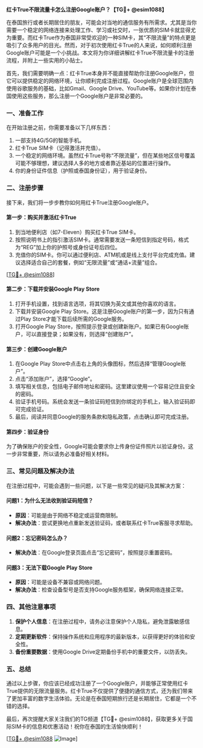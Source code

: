 **红卡True不限流量卡怎么注册Google账户？【TG💪+ @esim1088】**

在泰国旅行或者长期居住的朋友，可能会对当地的通信服务有所需求。尤其是当你需要一个稳定的网络连接来处理工作、学习或社交时，一张优质的SIM卡就显得尤为重要。而红卡True作为泰国非常受欢迎的一种SIM卡，其“不限流量”的特点更是吸引了众多用户的目光。然而，对于初次使用红卡True的人来说，如何顺利注册Google账户可能是一个小挑战。本文将为你详细讲解红卡True不限流量卡的注册流程，并附上一些实用的小贴士。

首先，我们需要明确一点：红卡True本身并不能直接帮助你注册Google账户，但它可以提供稳定的网络环境，让你顺利完成注册过程。Google账户是全球范围内使用谷歌服务的基础，比如Gmail、Google Drive、YouTube等。如果你计划在泰国使用这些服务，那么注册一个Google账户是非常必要的。

### **一、准备工作**
在开始注册之前，你需要准备以下几样东西：
1. 一部支持4G/5G的智能手机。
2. 红卡True SIM卡（记得激活并充值）。
3. 一个稳定的网络环境。虽然红卡True号称“不限流量”，但在某些地区信号覆盖可能不够理想，建议选择人多的地方或者靠近基站的位置进行操作。
4. 你的身份证件信息（护照或泰国身份证），用于验证身份。

### **二、注册步骤**
接下来，我们将一步步教你如何用红卡True注册Google账户。

#### **第一步：购买并激活红卡True**
1. 到当地便利店（如7-Eleven）购买红卡True SIM卡。
2. 按照说明书上的指引激活SIM卡。通常需要发送一条短信到指定号码，格式为“REG”加上你的护照号或身份证号后四位。
3. 充值你的SIM卡。你可以通过便利店、ATM机或是线上支付平台完成充值。建议选择适合自己的套餐，例如“无限流量”或“通话+流量”组合。

[[TG💪+ @esim1088](https://t.me/s/esim1088)]

#### **第二步：下载并安装Google Play Store**
1. 打开手机设置，找到语言选项，将其切换为英文或其他你喜欢的语言。
2. 下载并安装Google Play Store。这是注册Google账户的第一步，因为只有通过Play Store才能下载后续所需的Google服务。
3. 打开Google Play Store，按照提示登录或创建新账户。如果已有Google账户，可以直接登录；如果没有，则选择“创建账户”。

#### **第三步：创建Google账户**
1. 在Google Play Store中点击右上角的头像图标，然后选择“管理Google账户”。
2. 点击“添加账户”，选择“Google”。
3. 填写相关信息，包括电子邮件地址和密码。这里建议使用一个容易记住且安全的密码。
4. 验证手机号码。系统会发送一条验证码短信到你绑定的手机上，输入验证码即可完成验证。
5. 最后，阅读并同意Google的服务条款和隐私政策，点击确认即可完成注册。

#### **第四步：验证身份**
为了确保账户的安全性，Google可能会要求你上传身份证件照片以验证身份。这一步非常重要，所以请务必准备好相关材料。

### **三、常见问题及解决办法**
在注册过程中，可能会遇到一些问题，以下是一些常见的疑问及其解决方案：

#### **问题1：为什么无法收到验证码短信？**
- **原因**：可能是由于网络不稳定或运营商限制。
- **解决办法**：尝试更换地点重新发送验证码，或者联系红卡True客服寻求帮助。

#### **问题2：忘记密码怎么办？**
- **解决办法**：在Google登录页面点击“忘记密码”，按照提示重置密码。

#### **问题3：无法下载Google Play Store**
- **原因**：可能是设备不兼容或网络问题。
- **解决办法**：检查设备型号是否支持Google服务框架，确保网络连接正常。

### **四、其他注意事项**
1. **保护个人信息**：在注册过程中，请务必注意保护个人隐私，避免泄露敏感信息。
2. **定期更新软件**：保持操作系统和应用程序的最新版本，以获得更好的体验和安全性。
3. **备份重要数据**：使用Google Drive定期备份手机中的重要文件，以防丢失。

### **五、总结**
通过以上步骤，你应该已经成功注册了一个Google账户，并能够正常使用红卡True提供的无限流量服务。红卡True不仅提供了便捷的通信方式，还为我们带来了更加丰富的数字生活体验。无论是在泰国短期旅行还是长期居住，它都是一个不错的选择。

最后，再次提醒大家关注我们的TG频道【TG💪+ @esim1088】，获取更多关于国际SIM卡的信息和优惠活动！祝你在泰国的生活愉快顺利！

[[TG💪+ @esim1088](https://t.me/s/esim1088) ![Image](https://i.postimg.cc/4NQfJmqS/Snipaste-2025-05-13-00-14-12.png)]